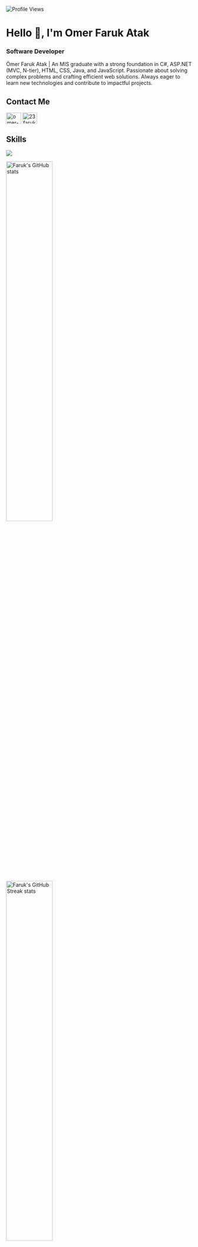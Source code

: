 ![Profile Views](https://komarev.com/ghpvc/?username=farukpie&style=flat)
# Hello 👋, I'm Omer Faruk Atak
### Software Developer

Ömer Faruk Atak | An MIS graduate with a strong foundation in C#, ASP.NET (MVC, N-tier), HTML, CSS, Java, and JavaScript. Passionate about solving complex problems and crafting efficient web solutions. Always eager to learn new technologies and contribute to impactful projects.

## Contact Me
<p><a href="https://linkedin.com/in/omer-faruk-atak-551025243" target="blank"><img align="center" src="https://raw.githubusercontent.com/rahuldkjain/github-profile-readme-generator/master/src/images/icons/Social/linked-in-alt.svg" alt="omer-faruk-atak-551025243" height="30" width="40" /></a>
<a href="https://instagram.com/23faruksavage" target="blank"><img align="center" src="https://raw.githubusercontent.com/rahuldkjain/github-profile-readme-generator/master/src/images/icons/Social/instagram.svg" alt="23faruksavage" height="30" width="40" /></a></p>

## Skills

<p align="left">
  <a href="https://skillicons.dev">
    <img src="https://skillicons.dev/icons?i=cs,dotnet,react,js,express,mongodb," />
  </a>

</p>



<img width="50%" src="https://github-readme-stats-five-topaz-76.vercel.app/api?username=farukpie&show_icons=true&theme=radical" alt="Faruk's GitHub stats"></img>  <img width="50%" src="https://ghstats.onuralpsezer.com/?user=farukpie&theme=radical&hide_border=false" alt="Faruk's GitHub Streak stats"></img>



